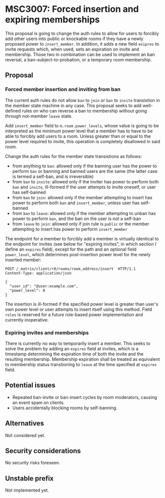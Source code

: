 # MSC3007: Forced insertion and expiring memberships

This proposal is going to change the auth rules to allow for users to forcibly add other users into
public or knockable rooms if they have a newly proposed power to `insert_member`. In addition,
it adds a new field `exipres` to invite requests which, when used, sets an expiration on invite and
membership. Those two in combination can be used to implement an ban reversal, a ban-subject-to-probation,
or a temporary room membership.

## Proposal

### Forced member insertion and inviting from ban

The current auth rules do not allow `ban` to `join` or `ban` to `invite` transistion in the member
state machine in any case. This proposal seeks to add well-defined rules on who can reverse a ban to
membership without going through not-member `leave` state.

Add `insert_member` field to `m.room.power_levels`, whose value is going to be interpreted as
the minimum power level that a member has to have to be able to forcibly add users to a room.
Unless greater than or equal to the power level required to invite, this operation is completely
disallowed in said room.

Change the auth rules for the member state transistions as follows:
* from anything to `ban`: allowed only if the banning user has the power to perform `ban` or banning
and banned users are the same (the latter case is termed a self-ban, and is irreversible)
* from `ban` to `invite`: allowed only if the inviter has power to perform both `ban` and `invite`,
ill-formed if the user attempts to invite oneself, or user has self-banned
* from `ban` to `join`: allowed only if the member attempting to insert has power to perform
both `ban` and `insert_member`, unless user has self-banned
* from `ban` to `leave`: allowed only if the member attempting to unban has power to perform `ban`,
and the ban on the user is not a self-ban
* from `leave` to `join`: allowed only if join rule is `public` or the member attempting to insert
has power to perform `insert_member`

The endpoint for a member to forcibly add a member is virtually identical to the endpoint for invites
(see below for "expiring invites", in which section I define an `expires` field), except for the path
and an optional field `power_level`, which determines post-insertion power level for
the newly inserted member:

```
POST /_matrix/client/r0/rooms/room_address/insert  HTTP/1.1
Content-Type: application/json

{
  "user_id": "@user:example.com",
  "power_level": 0 
}
```
The insertion is ill-formed if the specified power level is greater than user's own power level or
user attempts to insert itself using this method. Field `roles` is reserved for a future role-based
power implementation and currently inoperative.

### Expiring invites and memberships

There is currently no way to temporarily insert a member. This seeks to solve the problem by adding
an `expires` field at invites, which is a timestamp determining the expiration time of both
the invite and the resulting membership. Membership expiration shall be treated as equivalent to
membership status transtioning to `leave` at the time specified at `expires` field.

## Potential issues

* Repeated ban-invite or ban-insert cycles by room moderators, causing an event spam on clients.
* Users accidentally blocking rooms by self-banning.

## Alternatives

Not considered yet.

## Security considerations

No security risks foreseen.

## Unstable prefix

Not implemented yet.
